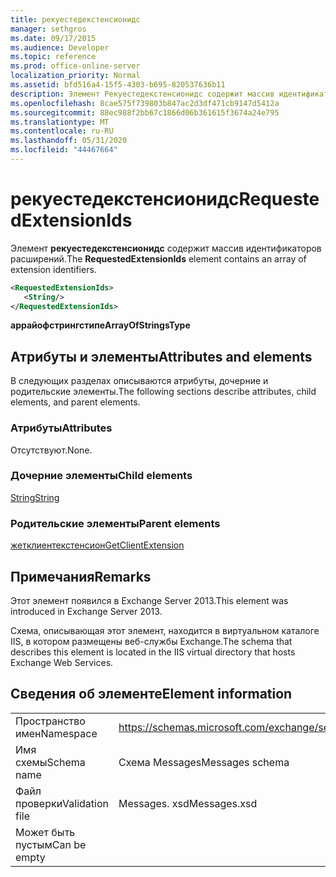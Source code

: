 ```yaml
---
title: рекуестедекстенсионидс
manager: sethgros
ms.date: 09/17/2015
ms.audience: Developer
ms.topic: reference
ms.prod: office-online-server
localization_priority: Normal
ms.assetid: bfd516a4-15f5-4303-b695-820537636b11
description: Элемент Рекуестедекстенсионидс содержит массив идентификаторов расширений.
ms.openlocfilehash: 8cae575f739803b847ac2d3df471cb9147d5412a
ms.sourcegitcommit: 88ec988f2bb67c1866d06b361615f3674a24e795
ms.translationtype: MT
ms.contentlocale: ru-RU
ms.lasthandoff: 05/31/2020
ms.locfileid: "44467664"
---
```

# <a name="requestedextensionids"></a><span data-ttu-id="36efd-103">рекуестедекстенсионидс</span><span class="sxs-lookup"><span data-stu-id="36efd-103">RequestedExtensionIds</span></span>

<span data-ttu-id="36efd-104">Элемент **рекуестедекстенсионидс** содержит массив идентификаторов расширений.</span><span class="sxs-lookup"><span data-stu-id="36efd-104">The **RequestedExtensionIds** element contains an array of extension identifiers.</span></span> 
  
```XML
<RequestedExtensionIds>
   <String/>
</RequestedExtensionIds>
```

 <span data-ttu-id="36efd-105">**аррайофстрингстипе**</span><span class="sxs-lookup"><span data-stu-id="36efd-105">**ArrayOfStringsType**</span></span>
## <a name="attributes-and-elements"></a><span data-ttu-id="36efd-106">Атрибуты и элементы</span><span class="sxs-lookup"><span data-stu-id="36efd-106">Attributes and elements</span></span>

<span data-ttu-id="36efd-107">В следующих разделах описываются атрибуты, дочерние и родительские элементы.</span><span class="sxs-lookup"><span data-stu-id="36efd-107">The following sections describe attributes, child elements, and parent elements.</span></span>
  
### <a name="attributes"></a><span data-ttu-id="36efd-108">Атрибуты</span><span class="sxs-lookup"><span data-stu-id="36efd-108">Attributes</span></span>

<span data-ttu-id="36efd-109">Отсутствуют.</span><span class="sxs-lookup"><span data-stu-id="36efd-109">None.</span></span>
  
### <a name="child-elements"></a><span data-ttu-id="36efd-110">Дочерние элементы</span><span class="sxs-lookup"><span data-stu-id="36efd-110">Child elements</span></span>

[<span data-ttu-id="36efd-111">String</span><span class="sxs-lookup"><span data-stu-id="36efd-111">String</span></span>](string.md)
  
### <a name="parent-elements"></a><span data-ttu-id="36efd-112">Родительские элементы</span><span class="sxs-lookup"><span data-stu-id="36efd-112">Parent elements</span></span>

[<span data-ttu-id="36efd-113">жетклиентекстенсион</span><span class="sxs-lookup"><span data-stu-id="36efd-113">GetClientExtension</span></span>](getclientextension.md)
  
## <a name="remarks"></a><span data-ttu-id="36efd-114">Примечания</span><span class="sxs-lookup"><span data-stu-id="36efd-114">Remarks</span></span>

<span data-ttu-id="36efd-115">Этот элемент появился в Exchange Server 2013.</span><span class="sxs-lookup"><span data-stu-id="36efd-115">This element was introduced in Exchange Server 2013.</span></span>
  
<span data-ttu-id="36efd-116">Схема, описывающая этот элемент, находится в виртуальном каталоге IIS, в котором размещены веб-службы Exchange.</span><span class="sxs-lookup"><span data-stu-id="36efd-116">The schema that describes this element is located in the IIS virtual directory that hosts Exchange Web Services.</span></span>
  
## <a name="element-information"></a><span data-ttu-id="36efd-117">Сведения об элементе</span><span class="sxs-lookup"><span data-stu-id="36efd-117">Element information</span></span>

|||
|:-----|:-----|
|<span data-ttu-id="36efd-118">Пространство имен</span><span class="sxs-lookup"><span data-stu-id="36efd-118">Namespace</span></span>  <br/> |https://schemas.microsoft.com/exchange/services/2006/messages  <br/> |
|<span data-ttu-id="36efd-119">Имя схемы</span><span class="sxs-lookup"><span data-stu-id="36efd-119">Schema name</span></span>  <br/> |<span data-ttu-id="36efd-120">Схема Messages</span><span class="sxs-lookup"><span data-stu-id="36efd-120">Messages schema</span></span>  <br/> |
|<span data-ttu-id="36efd-121">Файл проверки</span><span class="sxs-lookup"><span data-stu-id="36efd-121">Validation file</span></span>  <br/> |<span data-ttu-id="36efd-122">Messages. xsd</span><span class="sxs-lookup"><span data-stu-id="36efd-122">Messages.xsd</span></span>  <br/> |
|<span data-ttu-id="36efd-123">Может быть пустым</span><span class="sxs-lookup"><span data-stu-id="36efd-123">Can be empty</span></span>  <br/> ||
   

